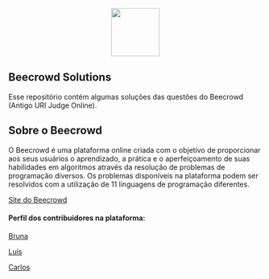  
<a href="https://www.beecrowd.com.br"><p align="center"><img src="https://user-images.githubusercontent.com/31783838/144611708-e6c3f393-05f2-4982-8b6d-f0684227e782.png" height="96"/></p></a>

## Beecrowd Solutions

Esse repositório contém algumas soluções das questões do Beecrowd (Antigo URI Judge Online).

## Sobre o Beecrowd
O Beecrowd é uma plataforma online criada com o objetivo de proporcionar aos seus usuários o aprendizado, a prática e o aperfeiçoamento de suas habilidades em algoritmos através da resolução de problemas de programação diversos. 
Os problemas disponíveis na plataforma podem ser resolvidos com a utilização de 11 linguagens de programação diferentes.

[Site do Beecrowd](www.beecrowd.com.br)

#### Perfil dos contribuidores na plataforma:

[Bruna](https://www.beecrowd.com.br/judge/pt/profile/474545)

[Luís](https://www.beecrowd.com.br/judge/pt/profile/473476)

[Carlos](https://www.beecrowd.com.br/judge/pt/profile/275714)